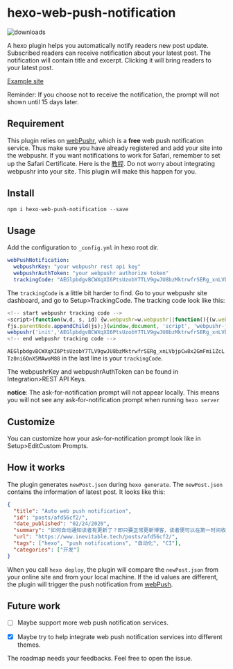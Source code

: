 # hexo-web-push-notification

![downloads](https://img.shields.io/npm/dt/hexo-web-push-notification)

A hexo plugin helps you automatically notify readers new post update. Subscribed readers can receive notification about your latest post. The notification will contain title and excerpt. Clicking it will bring readers to your latest post.

[Example site](https://www.inevitable.tech)

Reminder: If you choose not to receive the notification, the prompt will not shown until 15 days later.

## Requirement

This plugin relies on [webPushr](https://www.webpushr.com/), which is a **free** web push notification service. Thus make sure you have already registered and add your site into the webpushr. If you want notifications to work for Safari, remember to set up the Safari Certificate. Here is the [教程](https://www.inevitable.tech/posts/98ae9e55/). Do not worry about integrating webpushr into your site. This plugin will make this happen for you.

## Install

```js
npm i hexo-web-push-notification --save
```

## Usage

Add the configuration to `_config.yml` in hexo root dir.

```yml
webPushNotification:
  webpushrKey: "your webpushr rest api key"
  webpushrAuthToken: "your webpushr authorize token"
  trackingCode: "AEGlpbdgvBCWXqXI6PtsUzobY7TLV9gwJU8bzMktrwfrSERg_xnLVbjpCw8x2GmFmi1ZcLTz0ni6OnX5MAwoM88"
```

The `trackingCode` is a little bit harder to find. Go to your webpushr site dashboard, and go to Setup>TrackingCode. The tracking code look like this:

```js
<!-- start webpushr tracking code -->
<script>(function(w,d, s, id) {w.webpushr=w.webpushr||function(){(w.webpushr.q=w.webpushr.q||[]).push(arguments)};var js, fjs = d.getElementsByTagName(s)[0];js = d.createElement(s); js.id = id;js.src = "https://cdn.webpushr.com/app.min.js";
fjs.parentNode.appendChild(js);}(window,document, 'script', 'webpushr-jssdk'));
webpushr('init','AEGlpbdgvBCWXqXI6PtsUzobY7TLV9gwJU8bzMktrwfrSERg_xnLVbjpCw8x2GmFmi1ZcLTz0ni6OnX5MAwoM88');</script>
<!-- end webpushr tracking code -->
```

`AEGlpbdgvBCWXqXI6PtsUzobY7TLV9gwJU8bzMktrwfrSERg_xnLVbjpCw8x2GmFmi1ZcLTz0ni6OnX5MAwoM88` in the last line is your `trackingCode`.

The webpushrKey and webpushrAuthToken can be found in Integration>REST API Keys.

**notice**: The ask-for-notification prompt will not appear locally. This means you will not see any ask-for-notification prompt when running `hexo server`

## Customize
You can customize how your ask-for-notification prompt look like in Setup>EditCustom Prompts.

## How it works

The plugin generates `newPost.json` during `hexo generate`. The `newPost.json` contains the information of latest post. It looks like this:

```json
{
  "title": "Auto web push notification",
  "id": "posts/afd56cf2/",
  "date_published": "02/24/2020",
  "summary": "如何自动通知读者有更新了？即只要正常更新博客，读者便可以在第一时间收到关于新文章的通知。",
  "url": "https://www.inevitable.tech/posts/afd56cf2/",
  "tags": ["hexo", "push notifications", "自动化", "CI"],
  "categories": ["开发"]
}
```

When you call `hexo deploy`, the plugin will compare the `newPost.json` from your online site and from your local machine. If the id values are different, the plugin will trigger the push notification from [webPush](https://www.webpushr.com/).

## Future work

- [ ] Maybe support more web push notification services.

- [x] Maybe try to help integrate web push notification services into different themes.

The roadmap needs your feedbacks. Feel free to open the issue.
